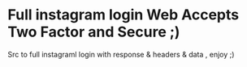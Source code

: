# Full instagram login Web Accepts Two Factor and Secure ;)

Src to full instagraml login with response & headers & data , enjoy ;)
